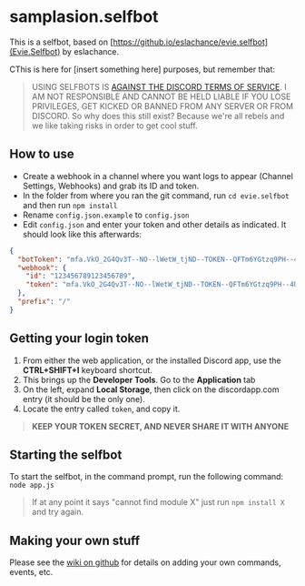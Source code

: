 # samplasion.selfbot

This is a selfbot, based on [https://github.io/eslachance/evie.selfbot](Evie.Selfbot) by eslachance.

CThis is here for [insert something here] purposes, but remember that:
> USING SELFBOTS IS [AGAINST THE DISCORD TERMS OF SERVICE](https://discordapp.com/developers/docs/topics/oauth2). I AM NOT RESPONSIBLE AND CANNOT BE HELD LIABLE IF YOU LOSE PRIVILEGES, GET KICKED OR BANNED FROM ANY SERVER OR FROM DISCORD.
> So why does this still exist? Because we're all rebels and we like taking risks in order to get cool stuff.

## How to use

- Create a webhook in a channel where you want logs to appear (Channel Settings, Webhooks) and grab its ID and token.
- In the folder from where you ran the git command, run `cd evie.selfbot` and then run `npm install`
- Rename `config.json.example` to `config.json`
- Edit `config.json` and enter your token and other details as indicated. It should look like this afterwards: 

```json
{
  "botToken": "mfa.VkO_2G4Qv3T--NO--lWetW_tjND--TOKEN--QFTm6YGtzq9PH--4U--tG0",
  "webhook": {
    "id": "123456789123456789",
    "token": "mfa.VkO_2G4Qv3T--NO--lWetW_tjND--TOKEN--QFTm6YGtzq9PH--4U--tG0"
  },
  "prefix": "/"
}
```

## Getting your login token

1. From either the web application, or the installed Discord app, use the **CTRL+SHIFT+I** keyboard shortcut.
2. This brings up the **Developer Tools**. Go to the **Application** tab
3. On the left, expand **Local Storage**, then click on the discordapp.com entry (it should be the only one).
4. Locate the entry called `token`, and copy it.

> **KEEP YOUR TOKEN SECRET, AND NEVER SHARE IT WITH ANYONE**

## Starting the selfbot

To start the selfbot, in the command prompt, run the following command:
`node app.js`

> If at any point it says "cannot find module X" just run `npm install X` and try again.

<!-- For support join [〈evie.codes〉](https://discord.gg/PhT8scR) and talk to me, 〈evie.codes〉!-->

## Making your own stuff

Please see the [wiki on github](https://github.com/eslachance/evie.selfbot/wiki) for details on
adding your own commands, events, etc.

